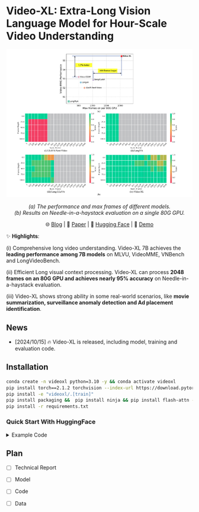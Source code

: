 # Video-XL: Extra-Long Vision Language Model for Hour-Scale Video Understanding
<p align="center">
    <img src="./assets/needle1.png" width="800">
</p>
<p align="center"><em>(a) The performance and max frames of different models.<br>(b) Results on Needle-in-a-haystack evaluation on a single 80G GPU.
    </em></p>

<p align="center">
    🌐 <a href="" target="_blank">Blog</a> | 📃 <a href="" target="_blank">Paper</a> | 🤗 <a href="" target="_blank">Hugging Face</a> | 🎥 <a href="" target="_blank">Demo</a>

</p>


✨ **Highlights**:

(i) Comprehensive long video understanding. Video-XL 7B achieves the **leading performance among 7B models** on MLVU, VideoMME, VNBench and LongVideoBench.

(ii) Efficient Long visual context processing. Video-XL can process **2048 frames on an 80G GPU and achieves nearly 95% accuracy** on Needle-in-a-haystack evaluation.

(iii) Video-XL shows strong ability in some real-world scenarios, like **movie summarization, surveillance anomaly detection and Ad placement identification**.



## News
- [2024/10/15] 🔥 Video-XL is released,  including model, training and evaluation code. 
  
## Installation 
```bash
conda create -n videoxl python=3.10 -y && conda activate videoxl
pip install torch==2.1.2 torchvision --index-url https://download.pytorch.org/whl/cu118
pip install -e "videoxl/.[train]"
pip install packaging &&  pip install ninja && pip install flash-attn --no-build-isolation --no-cache-dir
pip install -r requirements.txt
```

### Quick Start With HuggingFace

<details>
    <summary>Example Code</summary>
    
```python
from videoxl.model.builder import load_pretrained_model
from videoxl.mm_utils import tokenizer_image_token, process_images,transform_input_id
from videoxl.constants import IMAGE_TOKEN_INDEX,TOKEN_PERFRAME 
from PIL import Image
from decord import VideoReader, cpu
import torch
import numpy as np
# fix seed
torch.manual_seed(0)


model_path = "assets/videoxl_checkpoint-15000"
video_path="assets/ad2_watch_15min.mp4"

max_frames_num =900 
gen_kwargs = {"do_sample": True, "temperature": 1, "top_p": None, "num_beams": 1, "use_cache": True, "max_new_tokens": 1024}
tokenizer, model, image_processor, _ = load_pretrained_model(model_path, None, "llava_qwen", device_map="cuda:0")

model.config.beacon_ratio=[8]   # you can delete this line to realize random compression of {2,4,8} ratio


#video input
prompt = "<|im_start|>system\nYou are a helpful assistant.<|im_end|>\n<|im_start|>user\n<image>\nDoes this video contain any inserted advertisement? If yes, which is the content of the ad?<|im_end|>\n<|im_start|>assistant\n"
input_ids = tokenizer_image_token(prompt, tokenizer, IMAGE_TOKEN_INDEX, return_tensors="pt").unsqueeze(0).to(model.device)
vr = VideoReader(video_path, ctx=cpu(0))
total_frame_num = len(vr)
uniform_sampled_frames = np.linspace(0, total_frame_num - 1, max_frames_num, dtype=int)
frame_idx = uniform_sampled_frames.tolist()
frames = vr.get_batch(frame_idx).asnumpy()
video_tensor = image_processor.preprocess(frames, return_tensors="pt")["pixel_values"].to(model.device, dtype=torch.float16)

beacon_skip_first = (input_ids == IMAGE_TOKEN_INDEX).nonzero(as_tuple=True)[1].item()
num_tokens=TOKEN_PERFRAME *max_frames_num
beacon_skip_last = beacon_skip_first  + num_tokens

with torch.inference_mode():
    output_ids = model.generate(input_ids, images=[video_tensor],  modalities=["video"],beacon_skip_first=beacon_skip_first,beacon_skip_last=beacon_skip_last, **gen_kwargs)

if IMAGE_TOKEN_INDEX in input_ids:
    transform_input_ids=transform_input_id(input_ids,num_tokens,model.config.vocab_size-1)

output_ids=output_ids[:,transform_input_ids.shape[1]:]
outputs = tokenizer.batch_decode(output_ids, skip_special_tokens=True)[0].strip()
print(outputs)
```
</details>

## Plan

 - [ ] Technical Report
 - [ ] Model
 - [ ] Code
 - [ ] Data


